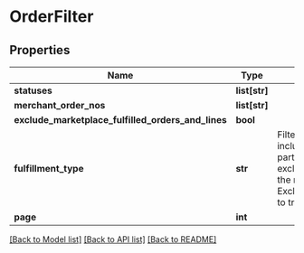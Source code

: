 # OrderFilter

## Properties
Name | Type | Description | Notes
------------ | ------------- | ------------- | -------------
**statuses** | **list[str]** |  | [optional] 
**merchant_order_nos** | **list[str]** |  | [optional] 
**exclude_marketplace_fulfilled_orders_and_lines** | **bool** |  | [optional] 
**fulfillment_type** | **str** | Filter orders on fulfillment type. This will include all orders lines, even if they are partially fulfilled by the marketplace.  To exclude orders and lines that are fulfilled by the marketplace from the response, set ExcludeMarketplaceFulfilledOrdersAndLines to true. | [optional] 
**page** | **int** |  | [optional] 

[[Back to Model list]](../README.md#documentation-for-models) [[Back to API list]](../README.md#documentation-for-api-endpoints) [[Back to README]](../README.md)


